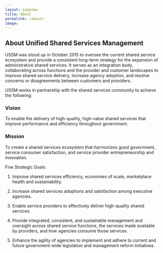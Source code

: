 ```yaml
---
layout: pagenew
title: About
permalink: /about/
image: 
---
```

## About Unified Shared Services Management
USSM was stood up in October 2015 to oversee the current shared service ecosystem and provide a consistent long-term strategy for the expansion of administrative shared services. It serves as an integration body, collaborating across functions and the provider and customer landscapes to improve shared service delivery, increase agency adoption, and resolve concerns or disagreements between customers and providers.

USSM works in partnership with the shared services community to achieve the following:

### Vision
To enable the delivery of high-quality, high-value shared services that improve performance and efficiency throughout government.

### Mission
To create a shared services ecosystem that harmonizes good government, service consumer satisfaction, and service provider entrepreneurship and innovation.

Five Strategic Goals
1. Improve shared services efficiency, economies of scale, marketplace health and sustainability.
 
2. Increase shared services adoptions and satisfaction among executive agencies.
 

3. Enable service providers to effectively deliver high-quality shared services.
 

4. Provide integrated, consistent, and sustainable management and oversight across shared service functions, the services made available by providers, and how agencies consume those services.
 

5. Enhance the agility of agencies to implement and adhere to current and future government-wide legislation and management reform initiatives.

